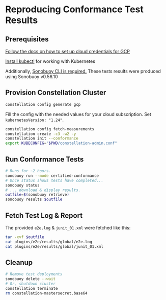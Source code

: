 # Reproducing Conformance Test Results

## Prerequisites

[Follow the docs on how to set up cloud credentials for GCP](https://docs.edgeless.systems/constellation/getting-started/install#set-up-cloud-credentials)

[Install kubectl](https://kubernetes.io/docs/tasks/tools/install-kubectl-linux/) for working with Kubernetes

Additionally, [Sonobuoy CLI is required.](https://github.com/vmware-tanzu/sonobuoy/releases)
These tests results were produced using Sonobuoy v0.56.10

## Provision Constellation Cluster

```sh
constellation config generate gcp
```

Fill the config with the needed values for your cloud subscription.
Set `kubernetesVersion: "1.24"`.

```sh
constellation config fetch-measurements
constellation create -c3 -w2 -y
constellation init --conformance
export KUBECONFIG="$PWD/constellation-admin.conf"
```

## Run Conformance Tests

```sh
# Runs for ~2 hours.
sonobuoy run --mode certified-conformance
# Once status shows tests have completed...
sonobuoy status
# ... download & display results.
outfile=$(sonobuoy retrieve)
sonobuoy results $outfile
```

## Fetch Test Log & Report

The provided `e2e.log` & `junit_01.xml` were fetched like this:

```sh
tar -xvf $outfile
cat plugins/e2e/results/global/e2e.log
cat plugins/e2e/results/global/junit_01.xml
```

## Cleanup

```sh
# Remove test deployments
sonobuoy delete --wait
# Or, shutdown cluster
constellation terminate
rm constellation-mastersecret.base64
```
